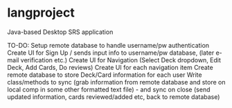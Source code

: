 # langproject
Java-based Desktop SRS application

TO-DO:
Setup remote database to handle username/pw authentication
Create UI for Sign Up / sends input info to username/pw database, (later e-mail verification etc.)
Create UI for Navigation (Select Deck dropdown, Edit Deck, Add Cards, Do reviews)
Create UI for each navigation item
Create remote database to store Deck/Card information for each user
Write class/methods to sync (grab information from remote database and store on local comp in some other formatted text file)
      - and sync on close (send updated information, cards reviewed/added etc, back to remote database)

 

